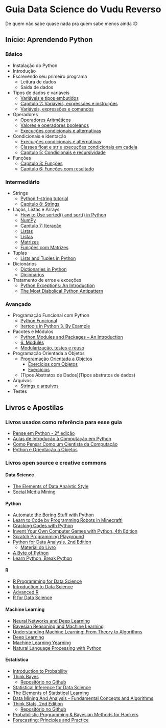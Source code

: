# Guia Data Science do Vudu Reverso
De quem não sabe quase nada pra quem sabe menos ainda :D

## Início: Aprendendo Python

### Básico

* Instalação do Python
* Introdução
* Escrevendo seu primeiro programa
  * Leitura de dados
  * Saída de dados
* Tipos de dados e variáveis
  * [Variáveis e tipos embutidos](https://www.caelum.com.br/apostila-python-orientacao-objetos/declarando-e-usando-variaveis/)
  * [Capítulo 2: Variáveis, expressões e instruções](https://penseallen.github.io/PensePython2e/02-vars-expr-instr.html)
  * [Variáveis, expressões e comandos](https://panda.ime.usp.br/aulasPython/static/aulasPython/aula02.html)
* Operadores
  * [Operadores Aritméticos](https://www.caelum.com.br/apostila-python-orientacao-objetos/declarando-e-usando-variaveis/#operadores-aritmticos)
  * [Valores e operadores booleanos](https://panda.ime.usp.br/aulasPython/static/aulasPython/aula05.html)
  * [Execuções condicionais e alternativas](https://panda.ime.usp.br/aulasPython/static/aulasPython/aula03.html)
* Condicionais e identação
  * [Execuções condicionais e alternativas](https://panda.ime.usp.br/aulasPython/static/aulasPython/aula03.html)
  * [Classes float e str e execuções condicionais em cadeia](https://panda.ime.usp.br/aulasPython/static/aulasPython/aula04.html)
  * [Capítulo 5: Condicionais e recursividade](https://penseallen.github.io/PensePython2e/05-cond-recur.html)
* Funções
  * [Capítulo 3: Funções](https://penseallen.github.io/PensePython2e/03-funcoes.html)
  * [Capítulo 6: Funções com resultado](https://penseallen.github.io/PensePython2e/06-funcoes-result.html)

### Intermediário

* Strings
  * [Python f-string tutorial](http://zetcode.com/python/fstring/)
  * [Capítulo 8: Strings](https://penseallen.github.io/PensePython2e/08-strings.html)
* Laços, Listas e Arrays
  * [How to Use sorted() and sort() in Python](https://realpython.com/python-sort/)
  * [NumPy](https://realpython.com/tutorials/numpy/)
  * [Capítulo 7: Iteração](https://penseallen.github.io/PensePython2e/07-iteracao.html)
  * [Listas](https://panda.ime.usp.br/aulasPython/static/aulasPython/aula09.html#listas)
  * [Listas](https://python.ime.usp.br/pensepy/static/pensepy/09-Listas/listas.html)
  * [Matrizes](https://panda.ime.usp.br/aulasPython/static/aulasPython/aula11.html)
  * [Funções com Matrizes](https://panda.ime.usp.br/aulasPython/static/aulasPython/aula12.html)
* Tuplas
  * [Lists and Tuples in Python](https://realpython.com/python-lists-tuples/)
* Dicionários
  * [Dictionaries in Python](https://realpython.com/python-dicts/)
  * [Dicionários](https://panda.ime.usp.br/aulasPython/static/aulasPython/aula22.html)
* Tratamento de erros e exceções
  * [Python Exceptions: An Introduction](https://realpython.com/python-exceptions/)
  * [The Most Diabolical Python Antipattern](https://realpython.com/the-most-diabolical-python-antipattern/)

### Avançado

* Programação Funcional com Python
  * [Python Funcional](https://github.com/dunossauro/python-funcional)
  * [Itertools in Python 3, By Example](https://realpython.com/python-itertools/)
* Pacotes e Módulos
  * [Python Modules and Packages – An Introduction](https://realpython.com/python-modules-packages/)
  * [6. Modules](https://docs.python.org/3/tutorial/modules.html)
  * [Modularização, testes e reuso](https://panda.ime.usp.br/aulasPython/static/aulasPython/aula20.html)
* Programação Orientada a Objetos
  * [Programação Orientada a Objetos](https://panda.ime.usp.br/aulasPython/static/aulasPython/aula17.html#programacao-orientada-a-objetos)
    * [Exercícios com Objetos](https://panda.ime.usp.br/aulasPython/static/aulasPython/aula18.html)
    * [Exercícios](https://panda.ime.usp.br/aulasPython/static/aulasPython/aula19.html)
  * [Tipos Abstratos de Dados](Tipos abstratos de dados)
* Arquivos
  * [Strings e arquivos](https://panda.ime.usp.br/aulasPython/static/aulasPython/aula13.html)
* Testes

## Livros e Apostilas

### Livros usados como referência para esse guia

* [Pense em Python - 2ª edição](https://penseallen.github.io/PensePython2e/)
* [Aulas de Introdução à Computação em Python](https://panda.ime.usp.br/aulasPython/static/aulasPython/index.html)
* [Como Pensar Como um Cientista da Computação](https://python.ime.usp.br/pensepy/static/pensepy/index.html)
* [Python e Orientação a Objetos](https://www.caelum.com.br/apostila-python-orientacao-objetos)

### Livros open source e creative commons

#### Data Science

* [The Elements of Data Analytic Style](https://leanpub.com/datastyle)
* [Social Media Mining](http://dmml.asu.edu/smm/book/)

#### Python

* [Automate the Boring Stuff with Python](https://automatetheboringstuff.com/)
* [Learn to Code by Programming Robots in Minecraft!](https://turtleappstore.com/book/)
* [Cracking Codes with Python](https://inventwithpython.com/cracking/)
* [Invent Your Own Computer Games with Python, 4th Edition](http://inventwithpython.com/invent4thed/)
* [Scratch Programming Playground](https://inventwithscratch.com/book/)
* [Python for Data Analysis, 2nd Edition](http://shop.oreilly.com/product/0636920023784.do)
  * [Material do Livro](https://github.com/wesm/pydata-book)
* [A Byte of Python](https://github.com/swaroopch/byte-of-python)
* [Learn Python, Break Python](https://learnpythonbreakpython.com/)

#### R

* [R Programming for Data Science](https://leanpub.com/rprogramming)
* [Introduction to Data Science](https://docs.google.com/file/d/0B6iefdnF22XQeVZDSkxjZ0Z5VUE/edit?pli=1)
* [Advanced R](http://adv-r.had.co.nz/)
* [R for Data Science](https://r4ds.had.co.nz/)

#### Machine Learning

* [Neural Networks and Deep Learning](http://neuralnetworksanddeeplearning.com/index.html)
* [Bayesian Reasoning and Machine Learning](http://web4.cs.ucl.ac.uk/staff/D.Barber/textbook/240415.pdf)
* [Understanding Machine Learning: From Theory to Algorithms](https://www.cse.huji.ac.il/~shais/UnderstandingMachineLearning/copy.html)
* [Deep Learning](http://www.deeplearningbook.org/)
* [Machine Learning Yearning](https://www.deeplearning.ai/machine-learning-yearning/)
* [Natural Language Processing with Python](https://www.nltk.org/book/)

#### Estatística

* [Introduction to Probability](http://www.dartmouth.edu/~chance/teaching_aids/books_articles/probability_book/amsbook.mac.pdf)
* [Think Bayes](https://greenteapress.com/wp/think-bayes/)
  * [Repositório no Github](https://github.com/AllenDowney/ThinkBayes2)
* [Statistical Inference for Data Science](https://leanpub.com/LittleInferenceBook)
* [The Elements of Statistical Learning](https://web.stanford.edu/~hastie/ElemStatLearn/)
* [Data Mining And Analysis - Fundamental Concepts and Algorithms](http://www.dataminingbook.info/pmwiki.php/Main/BookDownload)
* [Think Stats, 2nd Edition](https://greenteapress.com/wp/think-stats-2e/)
  * [Repositório no Github](https://github.com/AllenDowney/ThinkStats2)
* [Probabilistic Programming & Bayesian Methods for Hackers](https://camdavidsonpilon.github.io/Probabilistic-Programming-and-Bayesian-Methods-for-Hackers/)
* [Forecasting: Principles and Practice](https://otexts.com/fpp2/)